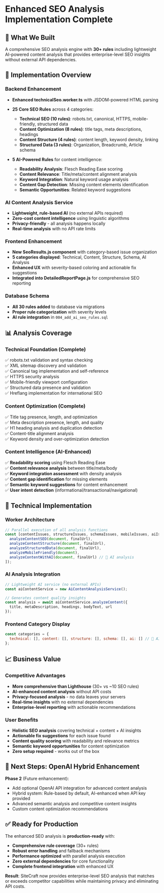 # Enhanced SEO Analysis Implementation Complete

## 🎯 **What We Built**

A comprehensive SEO analysis engine with **30+ rules** including lightweight AI-powered content analysis that provides enterprise-level SEO insights without external API dependencies.

## 🚀 **Implementation Overview**

### **Backend Enhancement**
- **Enhanced technicalSeo.worker.ts** with JSDOM-powered HTML parsing
- **25 Core SEO Rules** across 4 categories:
  - **Technical SEO (10 rules)**: robots.txt, canonical, HTTPS, mobile-friendly, structured data
  - **Content Optimization (8 rules)**: title tags, meta descriptions, headings
  - **Content Structure (4 rules)**: content length, keyword density, linking
  - **Structured Data (3 rules)**: Organization, Breadcrumb, Article schema

- **5 AI-Powered Rules** for content intelligence:
  - **Readability Analysis**: Flesch Reading Ease scoring
  - **Content Relevance**: Title/meta/content alignment analysis
  - **Keyword Integration**: Natural keyword usage analysis
  - **Content Gap Detection**: Missing content elements identification
  - **Semantic Opportunities**: Related keyword suggestions

### **AI Content Analysis Service**
- **Lightweight, rule-based AI** (no external APIs required)
- **Zero-cost content intelligence** using linguistic algorithms
- **Privacy-friendly** - all analysis happens locally
- **Real-time analysis** with no API rate limits

### **Frontend Enhancement**
- **New SeoResults.js component** with category-based issue organization
- **5 categories displayed**: Technical, Content, Structure, Schema, AI Analysis
- **Enhanced UX** with severity-based coloring and actionable fix suggestions
- **Integrated into DetailedReportPage.js** for comprehensive SEO reporting

### **Database Schema**
- **All 30 rules added** to database via migrations
- **Proper rule categorization** with severity levels
- **AI rule integration** in `004_add_ai_seo_rules.sql`

## 📊 **Analysis Coverage**

### **Technical Foundation (Complete)**
✅ robots.txt validation and syntax checking  
✅ XML sitemap discovery and validation  
✅ Canonical tag implementation and self-reference  
✅ HTTPS security analysis  
✅ Mobile-friendly viewport configuration  
✅ Structured data presence and validation  
✅ Hreflang implementation for international SEO  

### **Content Optimization (Complete)**
✅ Title tag presence, length, and optimization  
✅ Meta description presence, length, and quality  
✅ H1 heading analysis and duplication detection  
✅ Content-title alignment analysis  
✅ Keyword density and over-optimization detection  

### **Content Intelligence (AI-Enhanced)**
✅ **Readability scoring** using Flesch Reading Ease  
✅ **Content relevance analysis** between title/meta/body  
✅ **Keyword integration assessment** with density analysis  
✅ **Content gap identification** for missing elements  
✅ **Semantic keyword suggestions** for content enhancement  
✅ **User intent detection** (informational/transactional/navigational)  

## 🔧 **Technical Implementation**

### **Worker Architecture**
```typescript
// Parallel execution of all analysis functions
const [contentIssues, structureIssues, schemaIssues, mobileIssues, aiIssues] = await Promise.all([
  analyzeContentSEO(document, finalUrl),
  analyzeContentStructure(document, finalUrl),  
  analyzeStructuredData(document, finalUrl),
  analyzeMobileFriendly(document),
  analyzeContentWithAI(document, finalUrl) // 🧠 AI analysis
]);
```

### **AI Analysis Integration**
```typescript
// Lightweight AI service (no external APIs)
const aiContentService = new AiContentAnalysisService();

// Generates content quality insights
const analysis = await aiContentService.analyzeContent({
  title, metaDescription, headings, bodyText, url
});
```

### **Frontend Category Display**
```javascript
const categories = {
  technical: [], content: [], structure: [], schema: [], ai: [] // 🧠 AI category
};
```

## 📈 **Business Value**

### **Competitive Advantages**
- **More comprehensive than Lighthouse** (30+ vs ~10 SEO rules)
- **AI-enhanced content analysis** without API costs
- **Privacy-focused analysis** - no data leaves your servers  
- **Real-time insights** with no external dependencies
- **Enterprise-level reporting** with actionable recommendations

### **User Benefits**
- **Holistic SEO analysis** covering technical + content + AI insights
- **Actionable fix suggestions** for each issue found
- **Content quality scoring** with readability and relevance metrics
- **Semantic keyword opportunities** for content optimization
- **Zero setup required** - works out of the box

## 🔄 **Next Steps: OpenAI Hybrid Enhancement**

**Phase 2** (Future enhancement):
- Add optional OpenAI API integration for advanced content analysis
- Hybrid system: Rule-based by default, AI-enhanced when API key provided
- Advanced semantic analysis and competitive content insights
- Custom content optimization recommendations

## ✅ **Ready for Production**

The enhanced SEO analysis is **production-ready** with:
- **Comprehensive rule coverage** (30+ rules)
- **Robust error handling** and fallback mechanisms  
- **Performance optimized** with parallel analysis execution
- **Zero external dependencies** for core functionality
- **Complete frontend integration** with enhanced UX

**Result**: SiteCraft now provides enterprise-level SEO analysis that matches or exceeds competitor capabilities while maintaining privacy and eliminating API costs.